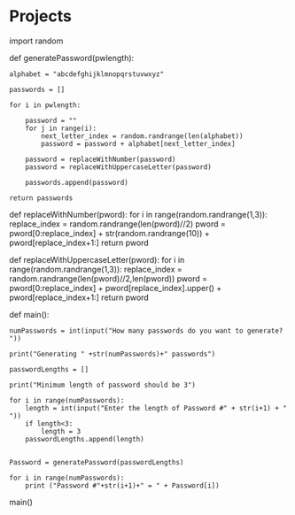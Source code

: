 # Projects
import random

def generatePassword(pwlength):

    alphabet = "abcdefghijklmnopqrstuvwxyz"

    passwords = [] 

    for i in pwlength:
        
        password = "" 
        for j in range(i):
            next_letter_index = random.randrange(len(alphabet))
            password = password + alphabet[next_letter_index]
        
        password = replaceWithNumber(password)
        password = replaceWithUppercaseLetter(password)
        
        passwords.append(password) 
    
    return passwords


def replaceWithNumber(pword):
    for i in range(random.randrange(1,3)):
        replace_index = random.randrange(len(pword)//2)
        pword = pword[0:replace_index] + str(random.randrange(10)) + pword[replace_index+1:]
        return pword


def replaceWithUppercaseLetter(pword):
    for i in range(random.randrange(1,3)):
        replace_index = random.randrange(len(pword)//2,len(pword))
        pword = pword[0:replace_index] + pword[replace_index].upper() + pword[replace_index+1:]
        return pword



def main():
    
    numPasswords = int(input("How many passwords do you want to generate? "))
    
    print("Generating " +str(numPasswords)+" passwords")
    
    passwordLengths = []

    print("Minimum length of password should be 3")

    for i in range(numPasswords):
        length = int(input("Enter the length of Password #" + str(i+1) + " "))
        if length<3:
            length = 3
        passwordLengths.append(length)
    
    
    Password = generatePassword(passwordLengths)

    for i in range(numPasswords):
        print ("Password #"+str(i+1)+" = " + Password[i])



main()
